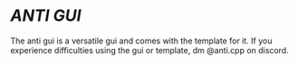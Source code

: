 # ***ANTI GUI***

The anti gui is a versatile gui and comes with the template for it. If you experience difficulties using the gui or template, dm @anti.cpp on discord.
